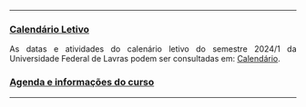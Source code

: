 * * *
### [Calendário Letivo](#)

<p align="justify">
As datas e atividades do calenário letivo do semestre 2024/1 da Universidade Federal de Lavras podem ser consultadas em: <a href="https://prograd.ufla.br/component/content/article/2-uncategorised/1218-calendario-letivo-2024-1-campi-sede-e-paraiso-unificado-cursos-presenciais" target="_blank" class="botao">Calendário</a>.
</p> 

### [Agenda e informações do curso](#)

* * *

